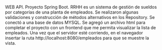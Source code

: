 WEB API. Proyecto Spring Boot. RRHH es un sistema de gestión de sueldos por categorías de una planta de empleados. Se realizaron algunas  validaciones y construcción de métodos alternativos en los Repository. Se conectó a una base de datos MYSQL. Se agregó un archivo html para completar el proyecto con un frontend que me permita visualizar la lista de empleados. Una vez que el servidor esté corriendo, en el navegador insertar la ruta http://localhost:8080/empleados para que se muestre la vista.
